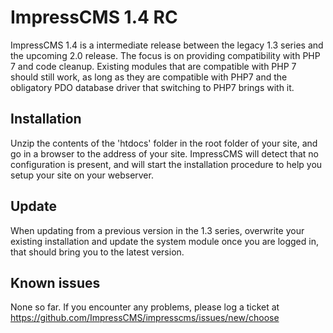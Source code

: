 # ImpressCMS 1.4 RC

ImpressCMS 1.4 is a intermediate release between the legacy 1.3 series and the upcoming 2.0 release. The focus is on providing compatibility with PHP 7 and code cleanup. Existing modules that are compatible with PHP 7 should still work, as long as they are compatible with PHP7 and the obligatory PDO database driver that switching to PHP7 brings with it.

## Installation

Unzip the contents of the 'htdocs' folder in the root folder of your site, and go in a browser to the address of your site. ImpressCMS will detect that no configuration is present, and will start the installation procedure to help you setup your site on your webserver.

## Update

When updating from a previous version in the 1.3 series, overwrite your existing installation and update the system module once you are logged in, that should bring you to the latest version.

## Known issues

None so far. If you encounter any problems, please log a ticket at https://github.com/ImpressCMS/impresscms/issues/new/choose
